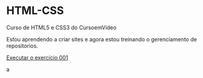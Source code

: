 # HTML-CSS
Curso de HTML5 e CSS3 do CursoemVideo

Estou aprendendo a criar sites e agora estou treinando o gerenciamento de repositorios.

<a href="https://gustavo-marcondes-ferreira.github.io/HTML-CSS/exercicios/ex001/index.html">Executar o exercício 001</a>

a